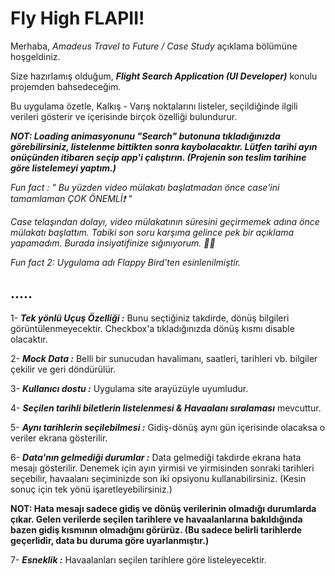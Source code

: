 # Fly High FLAPII!

Merhaba, *Amadeus Travel to Future / Case Study* açıklama bölümüne hoşgeldiniz. 

Size hazırlamış olduğum, ***Flight Search Application (UI Developer)*** konulu  projemden bahsedeceğim.

Bu uygulama özetle, Kalkış - Varış noktalarını listeler, seçildiğinde ilgili verileri gösterir ve içerisinde birçok özelliği bulundurur.



***NOT: Loading animasyonunu "Search" butonuna tıkladığınızda görebilirsiniz, listelenme bittikten sonra kaybolacaktır. Lütfen tarihi ayın onüçünden itibaren seçip app'i çalıştırın. (Projenin son teslim tarihine göre listelemeyi yaptım.)***

*Fun fact : " Bu yüzden video mülakatı başlatmadan önce case'ini tamamlaman ÇOK ÖNEMLİ❗️ "*

*Case telaşından dolayı, video mülakatının süresini geçirmemek adına önce mülakatı başlattım. Tabiki son soru karşıma gelince pek bir açıklama yapamadım. Burada insiyatifinize sığınıyorum. 🙏🏻*


*Fun fact 2: Uygulama adı Flappy Bird'ten esinlenilmiştir.*



## .....

1- ***Tek yönlü Uçuş Özelliği :*** Bunu seçtiğiniz takdirde, dönüş bilgileri görüntülenmeyecektir. Checkbox'a tıkladığınızda dönüş kısmı disable olacaktır.

2- ***Mock Data :*** Belli bir sunucudan havalimanı, saatleri, tarihleri vb. bilgiler çekilir ve geri döndürülür.

3- ***Kullanıcı dostu :*** Uygulama site arayüzüyle uyumludur.

4- ***Seçilen tarihli biletlerin listelenmesi & Havaalanı sıralaması*** mevcuttur.

5- ***Aynı tarihlerin seçilebilmesi :*** Gidiş-dönüş aynı gün içerisinde olacaksa o veriler ekrana gösterilir.

6- ***Data'nın gelmediği durumlar :*** Data gelmediği takdirde ekrana hata mesajı gösterilir. Denemek için ayın yirmisi ve yirmisinden sonraki tarihleri seçebilir, havaalanı seçiminizde son iki opsiyonu kullanabilirsiniz. (Kesin sonuç için tek yönü işaretleyebilirsiniz.) 

**NOT: Hata mesajı sadece gidiş ve dönüş verilerinin olmadığı durumlarda çıkar.
Gelen verilerde seçilen tarihlere ve havaalanlarına bakıldığında bazen gidiş kısmının olmadığını görürüz. (Bu sadece belirli tarihlerde geçerlidir, data bu duruma göre uyarlanmıştır.)**

7- ***Esneklik :*** Havaalanları seçilen tarihlere göre listeleyecektir.


